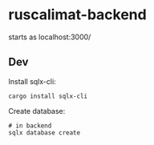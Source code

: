 # ruscalimat-backend

starts as localhost:3000/

## Dev

Install sqlx-cli:

```shell
cargo install sqlx-cli
```

Create database:
```shell
# in backend
sqlx database create
```
